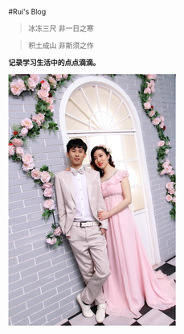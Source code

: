 #Rui's Blog

 > 冰冻三尺 非一日之寒
 
 > 积土成山 非斯须之作


**记录学习生活中的点点滴滴。**

![](https://github.com/xiatianwulei/xiatianwulei.github.io/blob/master/img/IMG_3634.jpg?raw=true)